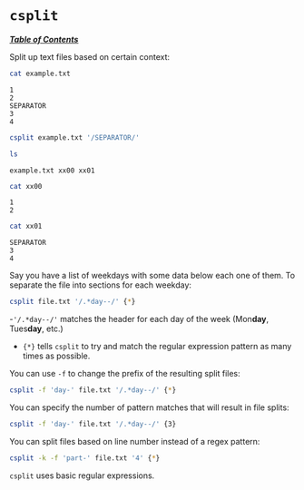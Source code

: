 # `csplit`

[***Table of Contents***](/README.md)

Split up text files based on certain context:

```bash
cat example.txt
```
```
1
2
SEPARATOR
3
4
```
```bash
csplit example.txt '/SEPARATOR/'
```
```bash
ls
```
```
example.txt xx00 xx01
```
```bash
cat xx00
```
```
1
2
```
```bash
cat xx01
```
```
SEPARATOR
3
4
```

Say you have a list of weekdays with some data below each one of them. To
separate the file into sections for each weekday:

```bash
csplit file.txt '/.*day--/' {*}
```

-`'/.*day--/'` matches the header for each day of the week (Mon**day**,
Tues**day**, etc.)
- `{*}` tells `csplit` to try and match the regular expression pattern as many
times as possible.

You can use `-f` to change the prefix of the resulting split files:

```bash
csplit -f 'day-' file.txt '/.*day--/' {*}
```

You can specify the number of pattern matches that will result in file splits:

```bash
csplit -f 'day-' file.txt '/.*day--/' {3}
```

You can split files based on line number instead of a regex pattern:

```bash
csplit -k -f 'part-' file.txt '4' {*}
```

`csplit` uses basic regular expressions.
